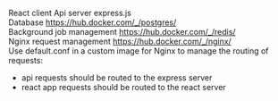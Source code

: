 React client
Api server express.js  
Database https://hub.docker.com/_/postgres/  
Background job management https://hub.docker.com/_/redis/  
Nginx request management https://hub.docker.com/_/nginx/  
Use default.conf in a custom image for Nginx to manage the routing of requests:
* api requests should be routed to the express server
* react app requests should be routed to the react server
